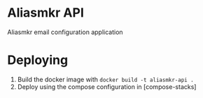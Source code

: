 # Aliasmkr API

Aliasmkr email configuration application

# Deploying

1. Build the docker image with `docker build -t aliasmkr-api .`
2. Deploy using the compose configuration in [compose-stacks]

[compose-files]:https://github.com/chrisfosterelli/compose-stacks 
